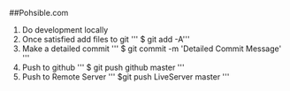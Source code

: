 ##Pohsible.com
1. Do development locally
2. Once satisfied add files to git
''' $ git add -A'''
3. Make a detailed commit
''' $ git commit -m 'Detailed Commit Message' '''
4. Push to github
''' $ git push github master '''
5. Push to Remote Server
''' $git push LiveServer master '''
